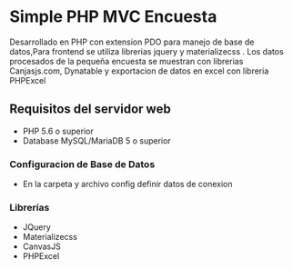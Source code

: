 # Simple PHP MVC Encuesta
Desarrollado en PHP con extension PDO para manejo de base de datos,Para frontend se utiliza librerias jquery y materializecss . Los datos procesados de la pequeña encuesta se muestran con librerias Canjasjs.com, Dynatable y exportacion de datos en excel con libreria PHPExcel

## Requisitos del servidor web
- PHP 5.6 o superior
- Database MySQL/MariaDB 5 o superior

### Configuracion de Base de Datos
- En la carpeta y archivo config definir datos de conexion

### Librerías
- JQuery
- Materializecss
- CanvasJS
- PHPExcel
